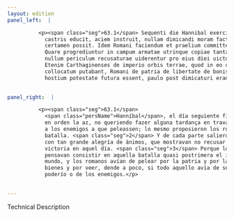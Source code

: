 ```yaml
---
layout: edition
panel_left:  |

          <p><span class="seg">63.1</span> Sequenti die Hannibal exercitum ex
            castris educit, aciem instruit, nullam dimicandi moram facturus si allicere hostem ad
            certamen possit. Idem Romani faciendum et praelium committendum putant. <span class="seg">2</span>
            Quare progrediuntur in campum armatae utrinque copiae tanta alacritate animorum, ut
            nullum periculum recusaturae uiderentur pro eius diei uictoria consequenda. <span class="seg">3</span>
            Etenim Carthaginenses de imperio orbis terrae, quod in eo ueluti supremo certamine
            collocatum putabant, Romani de patria de libertate de bonis omnibus utrum sua uel in
            hostium potestate futura essent, paulo post dimicaturi erant.</p>
        

panel_right:  |

          <p><span class="seg">63.1</span>
            <span class="persName">Hanníbal</span>, el día seguiente fizo salir su exército del real y puso
            en orden la az, no queriendo fazer alguna tardança en travar batalla, si podiesse atraer
            a los enemigos a que peleassen; lo mesmo proposieron los romanos fazer y cometer la
            batalla. <span class="seg">2</span> Y de cada parte salieron al campo las compañas puestas en armas
            con tan grande alegría de ánimos, que mostravan no recusar peligro alguno por conseguir
            victoria en aquel día. <span class="seg">3</span> Porque los carthagineses
            pensavan consistir en aquella batalla quasi postrimera el imperio de toda la tierra del
            mundo, y los romanos avían de pelear por la patria y por la libertad y por todos los
            bienes y por veer, dende a poco, si todo aquello avía de ser27 en su
            poderío o de los enemigos.</p>
        

---
```


Technical Description 